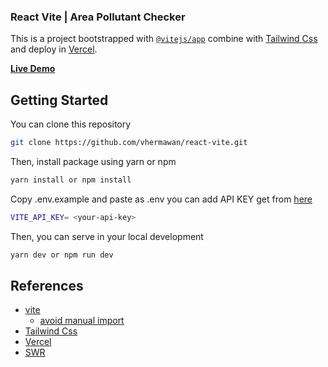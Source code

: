 ### React Vite | Area Pollutant Checker

This is a project bootstrapped with [`@vitejs/app`](https://vitejs.dev/guide/#scaffolding-your-first-vite-project) combine with [Tailwind Css](https://tailwindcss.com/) and deploy in [Vercel](https://vercel.com/).

[**Live Demo**](https://react-vite-eta.vercel.app/)

## Getting Started

You can clone this repository

```bash
git clone https://github.com/vhermawan/react-vite.git
```

Then, install package using yarn or npm

```bash
yarn install or npm install
```

Copy .env.example and paste as .env you can add API KEY get from [here](https://www.iqair.com/air-pollution-data-api)
```bash
VITE_API_KEY= <your-api-key>
```

Then, you can serve in your local development

```bash
yarn dev or npm run dev
```

## References

- [vite](https://vitejs.dev)
  - [avoid manual import](https://vitejs.dev/guide/features.html#jsx)
- [Tailwind Css](https://tailwindcss.com/)
- [Vercel](https://vercel.com/)
- [SWR](https://swr.vercel.app)